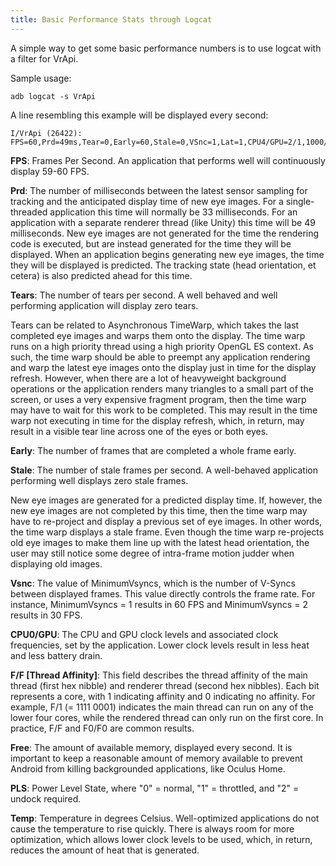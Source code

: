 ```yaml
---
title: Basic Performance Stats through Logcat
---
```


A simple way to get some basic performance numbers is to use logcat with a filter for VrApi.

Sample usage:

```
adb logcat -s VrApi
```

A line resembling this example will be displayed every second:

```
I/VrApi (26422):
FPS=60,Prd=49ms,Tear=0,Early=60,Stale=0,VSnc=1,Lat=1,CPU4/GPU=2/1,1000/350MHz,OC=FF,TA=F0/F0/F0/F0,SP=F/F/N/N,Mem=1026MHz,Free=1714MB,PSM=0,PLS=0,Temp=31.5C/27.
```

**FPS**: Frames Per Second. An application that performs well will continuously display 59-60 FPS.

**Prd**: The number of milliseconds between the latest sensor sampling for tracking and the anticipated display time of new eye images. For a single-threaded application this time will normally be 33 milliseconds. For an application with a separate renderer thread (like Unity) this time will be 49 milliseconds. New eye images are not generated for the time the rendering code is executed, but are instead generated for the time they will be displayed. When an application begins generating new eye images, the time they will be displayed is predicted. The tracking state (head orientation, et cetera) is also predicted ahead for this time. 

**Tears**: The number of tears per second. A well behaved and well performing application will display zero tears.

Tears can be related to Asynchronous TimeWarp, which takes the last completed eye images and warps them onto the display. The time warp runs on a high priority thread using a high priority OpenGL ES context. As such, the time warp should be able to preempt any application rendering and warp the latest eye images onto the display just in time for the display refresh. However, when there are a lot of heavyweight background operations or the application renders many triangles to a small part of the screen, or uses a very expensive fragment program, then the time warp may have to wait for this work to be completed. This may result in the time warp not executing in time for the display refresh, which, in return, may result in a visible tear line across one of the eyes or both eyes. 

**Early**: The number of frames that are completed a whole frame early.

**Stale**: The number of stale frames per second. A well-behaved application performing well displays zero stale frames.

New eye images are generated for a predicted display time. If, however, the new eye images are not completed by this time, then the time warp may have to re-project and display a previous set of eye images. In other words, the time warp displays a stale frame. Even though the time warp re-projects old eye images to make them line up with the latest head orientation, the user may still notice some degree of intra-frame motion judder when displaying old images. 

**Vsnc**: The value of MinimumVsyncs, which is the number of V-Syncs between displayed frames. This value directly controls the frame rate. For instance, MinimumVsyncs = 1 results in 60 FPS and MinimumVsyncs = 2 results in 30 FPS.

**CPU0/GPU**: The CPU and GPU clock levels and associated clock frequencies, set by the application. Lower clock levels result in less heat and less battery drain.

**F/F [Thread Affinity]**: This field describes the thread affinity of the main thread (first hex nibble) and renderer thread (second hex nibbles). Each bit represents a core, with 1 indicating affinity and 0 indicating no affinity. For example, F/1 (= 1111 0001) indicates the main thread can run on any of the lower four cores, while the rendered thread can only run on the first core. In practice, F/F and F0/F0 are common results. 

**Free**: The amount of available memory, displayed every second. It is important to keep a reasonable amount of memory available to prevent Android from killing backgrounded applications, like Oculus Home.

**PLS**: Power Level State, where "0" = normal, "1" = throttled, and "2" = undock required.

**Temp**: Temperature in degrees Celsius. Well-optimized applications do not cause the temperature to rise quickly. There is always room for more optimization, which allows lower clock levels to be used, which, in return, reduces the amount of heat that is generated.
